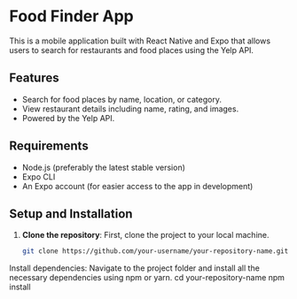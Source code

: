# Food Finder App

This is a mobile application built with React Native and Expo that allows users to search for restaurants and food places using the Yelp API.

## Features

- Search for food places by name, location, or category.
- View restaurant details including name, rating, and images.
- Powered by the Yelp API.

## Requirements

- Node.js (preferably the latest stable version)
- Expo CLI
- An Expo account (for easier access to the app in development)

## Setup and Installation

1. **Clone the repository**:
   First, clone the project to your local machine.

   ```bash
   git clone https://github.com/your-username/your-repository-name.git
Install dependencies: Navigate to the project folder and install all the necessary dependencies using npm or yarn.
cd your-repository-name
npm install
